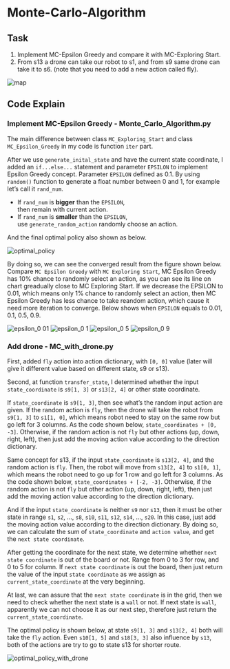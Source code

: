 # Monte-Carlo-Algorithm

## Task
1. Implement MC-Epsilon Greedy and compare it with MC-Exploring Start.
2. From s13 a drone can take our robot to s1, and from s9 same drone can take it to s6. (note that you need to add a new action called fly).

![map](https://user-images.githubusercontent.com/56616275/194511983-ba696c89-23ec-40d3-a241-d25349ac6fcf.png)

## Code Explain
### Implement MC-Epsilon Greedy - Monte_Carlo_Algorithm.py
The main difference between class `MC_Exploring_Start` and class `MC_Epsilon_Greedy` 
in my code is function `iter` part. 

After we use `generate_inital_state` and have the current state coordinate, 
I added an `if...else...` statement and parameter `EPSILON` to implement Epsilon Greedy concept. 
Parameter `EPSILON` defined as 0.1.
By using `random()` function to generate a float number between 0 and 1, 
for example let’s call it `rand_num`. 
 - If `rand_num` is **bigger** than the `EPSILON`,   
then remain with current action.  
 - If `rand_num` is **smaller** than the `EPSILON`,   
use `generate_random_action` randomly choose an action.  

And the final optimal policy also shown as below.  

![optimal_policy](https://user-images.githubusercontent.com/56616275/194511792-97ebd24f-d0cd-4dc3-93db-7b26dce6bc70.png)

By doing so, we can see the converged result from the figure shown below. 
Compare `MC Epsilon Greedy` with `MC Exploring Start`, 
MC Epsilon Greedy has 10% chance to randomly select an action, 
as you can see its line on chart greadually close to MC Exploring Start. 
If we decrease the EPSILON to 0.01, which means only 1% chance to randomly select an action, 
then MC Epsilon Greedy has less chance to take reandom action, which cause it need more iteration to converge.
Below shows when `EPSILON` equals to 0.01, 0.1, 0.5, 0.9.

![epsilon_0 01](https://user-images.githubusercontent.com/56616275/194511577-cd362bf2-3301-42d2-91a9-0636018f6592.png)
![epsilon_0 1](https://user-images.githubusercontent.com/56616275/194511663-5b34b813-feb1-400a-89ac-d7c9c19673c9.png)
![epsilon_0 5](https://user-images.githubusercontent.com/56616275/194511708-ff8f2a1e-f307-445e-b412-7cd75a3d97f1.png)
![epsilon_0 9](https://user-images.githubusercontent.com/56616275/194511734-114e64ee-512f-4ac0-92f8-f6703913238b.png)

### Add drone - MC_with_drone.py
First, added `fly` action into action dictionary, 
with `[0, 0]` value (later will give it different value based on different state, s9 or s13).  

Second, at function `transfer_state`, I determined whether the input `state_coordinate` is 
`s9[1, 3]` or `s13[2, 4]` or other state coordinate.   

If `state_coordinate` is `s9[1, 3]`, then see what’s the random input action are given. 
If the random action is `fly`, then the drone will take the robot from `s9[1, 3]` to `s1[1, 0]`, 
which means robot need to stay on the same row but go left for 3 columns. 
As the code shown below, `state_coordinates + [0, -3]`. Otherwise, 
if the random action is not `fly` but other actions (up, down, right, left), 
then just add the moving action value according to the direction dictionary.   

Same concept for s13, if the input `state_coordinate` is `s13[2, 4]`, 
and the random action is `fly`. Then, the robot will move from `s13[2, 4]` to `s1[0, 1]`, 
which means the robot need to go up for 1 row and go left for 3 columns. 
As the code shown below, `state_coordinates + [-2, -3]`. 
Otherwise, if the random action is not `fly` but other action (up, down, right, left), 
then just add the moving action value according to the direction dictionary.   

And if the input `state_coordinate` is neither `s9` nor `s13`, 
then it must be other state in range `s1`, `s2`, ..., `s8`, `s10`, `s11`, `s12`, `s14`, ..., `s20`. 
In this case, just add the moving action value according to the direction dictionary. 
By doing so, we can calculate the sum of `state_coordinate` and `action value`, 
and get the `next state coordinate`.  

After getting the coordinate for the next state, 
we determine whether `next state coordinate` is out of the board or not. 
Range from 0 to 3 for row, and 0 to 5 for column. 
If `next state coordinate` is out the board, 
then just return the value of the input `state coordinate` as we assign as `current_state_coordinate` at the very beginning.  

At last, we can assure that the `next state coordinate` is in the grid, 
then we need to check whether the next state is a `wall` or not. 
If next state is `wall`, apparently we can not choose it as our next step, 
therefore just return the `current_state_coordinate`.   

The optimal policy is shown below, at state `s9[1, 3]` and `s13[2, 4]` both will take the `fly` action.
Even `s10[1, 5]` and `s18[3, 3]` also influence by `s13`, 
both of the actions are try to go to state s13 for shorter route.   

![optimal_policy_with_drone](https://user-images.githubusercontent.com/56616275/194511846-2c4d3a97-2ecf-4304-ab5e-8e1aa2480290.png)
